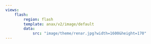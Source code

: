 ```yaml
---
views:
    flash:
        region: flash
        template: anax/v2/image/default
        data:
            src: "image/theme/renar.jpg?width=1600&height=170"
---
```

